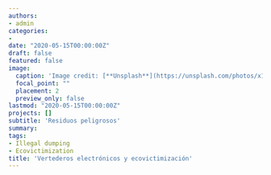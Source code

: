```yaml
---
authors:
- admin
categories:
- 
date: "2020-05-15T00:00:00Z"
draft: false
featured: false
image:
  caption: 'Image credit: [**Unsplash**](https://unsplash.com/photos/x1w_Q78xNEY)'
  focal_point: ""
  placement: 2
  preview_only: false
lastmod: "2020-05-15T00:00:00Z"
projects: []
subtitle: 'Residuos peligrosos'
summary: 
tags:
- Illegal dumping
- Ecovictimization
title: 'Vertederos electrónicos y ecovictimización'
---
```






